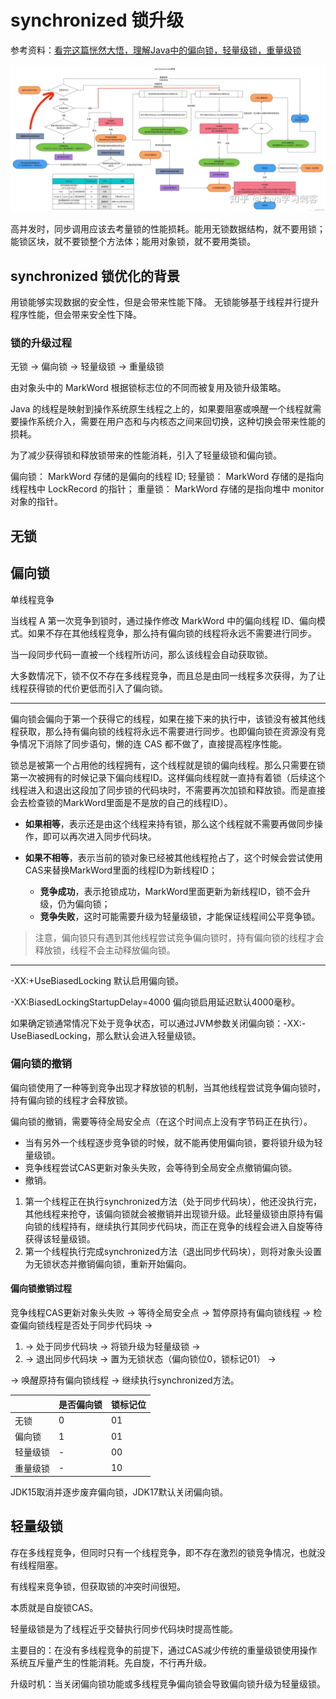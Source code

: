 # synchronized 锁升级

参考资料：[看完这篇恍然大悟，理解Java中的偏向锁，轻量级锁，重量级锁](https://zhuanlan.zhihu.com/p/571793506)

![看完这篇恍然大悟，理解Java中的偏向锁，轻量级锁，重量级锁](/imgs/JUC/v2-66ad9e336efa23c2ba1703c0224ce652_r.jpg)

高并发时，同步调用应该去考量锁的性能损耗。能用无锁数据结构，就不要用锁；能锁区块，就不要锁整个方法体；能用对象锁，就不要用类锁。

## synchronized 锁优化的背景

用锁能够实现数据的安全性，但是会带来性能下降。
无锁能够基于线程并行提升程序性能，但会带来安全性下降。

### 锁的升级过程

无锁 -> 偏向锁 -> 轻量级锁 -> 重量级锁

由对象头中的 MarkWord 根据锁标志位的不同而被复用及锁升级策略。

Java 的线程是映射到操作系统原生线程之上的，如果要阻塞或唤醒一个线程就需要操作系统介入，需要在用户态和与内核态之间来回切换，这种切换会带来性能的损耗。

为了减少获得锁和释放锁带来的性能消耗，引入了轻量级锁和偏向锁。

偏向锁： MarkWord 存储的是偏向的线程 ID;
轻量锁： MarkWord 存储的是指向线程栈中 LockRecord 的指针；
重量锁： MarkWord 存储的是指向堆中 monitor 对象的指针。

## 无锁

## 偏向锁

单线程竞争

当线程 A 第一次竞争到锁时，通过操作修改 MarkWord 中的偏向线程 ID、偏向模式。如果不存在其他线程竞争，那么持有偏向锁的线程将永远不需要进行同步。

当一段同步代码一直被一个线程所访问，那么该线程会自动获取锁。

大多数情况下，锁不仅不存在多线程竞争，而且总是由同一线程多次获得，为了让线程获得锁的代价更低而引入了偏向锁。

---

偏向锁会偏向于第一个获得它的线程，如果在接下来的执行中，该锁没有被其他线程获取，那么持有偏向锁的线程将永远不需要进行同步。也即偏向锁在资源没有竞争情况下消除了同步语句，懒的连 CAS 都不做了，直接提高程序性能。

锁总是被第一个占用他的线程拥有，这个线程就是锁的偏向线程。那么只需要在锁第一次被拥有的时候记录下偏向线程ID。这样偏向线程就一直持有着锁（后续这个线程进入和退出这段加了同步锁的代码块时，不需要再次加锁和释放锁。而是直接会去检查锁的MarkWord里面是不是放的自己的线程ID）。

- **如果相等**，表示还是由这个线程来持有锁，那么这个线程就不需要再做同步操作，即可以再次进入同步代码块。

- **如果不相等**，表示当前的锁对象已经被其他线程抢占了，这个时候会尝试使用CAS来替换MarkWord里面的线程ID为新线程ID；
  - **竞争成功**，表示抢锁成功，MarkWord里面更新为新线程ID，锁不会升级，仍为偏向锁；
  - **竞争失败**，这时可能需要升级为轻量级锁，才能保证线程间公平竞争锁。

> 注意，偏向锁只有遇到其他线程尝试竞争偏向锁时，持有偏向锁的线程才会释放锁，线程不会主动释放偏向锁。

---

-XX:+UseBiasedLocking 默认启用偏向锁。

-XX:BiasedLockingStartupDelay=4000 偏向锁启用延迟默认4000毫秒。

如果确定锁通常情况下处于竞争状态，可以通过JVM参数关闭偏向锁：-XX:-UseBiasedLocking，那么默认会进入轻量级锁。

### 偏向锁的撤销

偏向锁使用了一种等到竞争出现才释放锁的机制，当其他线程尝试竞争偏向锁时，持有偏向锁的线程才会释放锁。

偏向锁的撤销，需要等待全局安全点（在这个时间点上没有字节码正在执行）。

- 当有另外一个线程逐步竞争锁的时候，就不能再使用偏向锁，要将锁升级为轻量级锁。
- 竞争线程尝试CAS更新对象头失败，会等待到全局安全点撤销偏向锁。
- 撤销。

1. 第一个线程正在执行synchronized方法（处于同步代码块），他还没执行完，其他线程来抢夺，该偏向锁就会被撤销并出现锁升级。此轻量级锁由原持有偏向锁的线程持有，继续执行其同步代码块，而正在竞争的线程会进入自旋等待获得该轻量级锁。
2. 第一个线程执行完成synchronized方法（退出同步代码块），则将对象头设置为无锁状态并撤销偏向锁，重新开始偏向。

#### 偏向锁撤销过程

竞争线程CAS更新对象头失败 -> 等待全局安全点 -> 暂停原持有偏向锁线程 -> 检查偏向锁线程是否处于同步代码块 ->

1. -> 处于同步代码块 -> 将锁升级为轻量级锁 ->
2. -> 退出同步代码块 -> 置为无锁状态（偏向锁位0，锁标记01） ->

-> 唤醒原持有偏向锁线程 -> 继续执行synchronized方法。

| | 是否偏向锁 | 锁标记位 |
| ---- | ---- | ---- |
| 无锁 | 0 | 01 |
| 偏向锁 | 1 | 01 |
| 轻量级锁 | - | 00 |
| 重量级锁 | - | 10 |

JDK15取消并逐步废弃偏向锁，JDK17默认关闭偏向锁。

## 轻量级锁

存在多线程竞争，但同时只有一个线程竞争，即不存在激烈的锁竞争情况，也就没有线程阻塞。

有线程来竞争锁，但获取锁的冲突时间很短。

本质就是自旋锁CAS。

轻量级锁是为了线程近乎交替执行同步代码块时提高性能。

主要目的：在没有多线程竞争的前提下，通过CAS减少传统的重量级锁使用操作系统互斥量产生的性能消耗。先自旋，不行再升级。

升级时机：当关闭偏向锁功能或多线程竞争偏向锁会导致偏向锁升级为轻量级锁。
